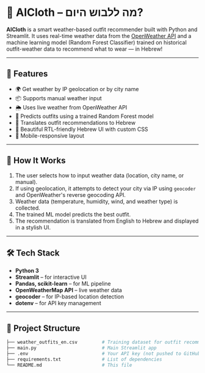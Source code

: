 # 👚 AICloth – מה ללבוש היום?

**AICloth** is a smart weather-based outfit recommender built with Python and Streamlit. It uses real-time weather data from the [OpenWeather API](https://openweathermap.org/) and a machine learning model (Random Forest Classifier) trained on historical outfit-weather data to recommend what to wear — in Hebrew!

---

## 🌟 Features

- 🌍 Get weather by IP geolocation or by city name
- 📦 Supports manual weather input
- 🌦 Uses live weather from OpenWeather API
- 🧠 Predicts outfits using a trained Random Forest model
- 🧥 Translates outfit recommendations to Hebrew
- 💅 Beautiful RTL-friendly Hebrew UI with custom CSS
- 📱 Mobile-responsive layout

---

## 🧠 How It Works

1. The user selects how to input weather data (location, city name, or manual).
2. If using geolocation, it attempts to detect your city via IP using `geocoder` and OpenWeather's reverse geocoding API.
3. Weather data (temperature, humidity, wind, and weather type) is collected.
4. The trained ML model predicts the best outfit.
5. The recommendation is translated from English to Hebrew and displayed in a stylish UI.

---

## 🛠️ Tech Stack

- **Python 3**
- **Streamlit** – for interactive UI
- **Pandas, scikit-learn** – for ML pipeline
- **OpenWeatherMap API** – live weather data
- **geocoder** – for IP-based location detection
- **dotenv** – for API key management

---

## 📁 Project Structure

```bash
├── weather_outfits_en.csv         # Training dataset for outfit recommendations
├── main.py                        # Main Streamlit app
├── .env                           # Your API key (not pushed to GitHub)
├── requirements.txt               # List of dependencies
└── README.md                      # This file
